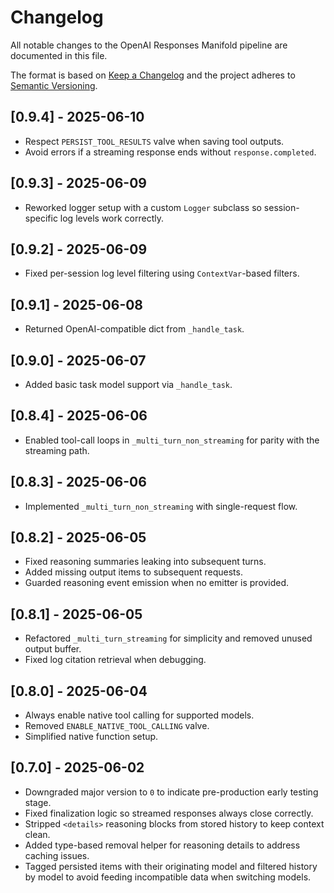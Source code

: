 # Changelog

All notable changes to the OpenAI Responses Manifold pipeline are documented in this file.

The format is based on [Keep a Changelog](https://keepachangelog.com/en/1.1.0/) and the project adheres to [Semantic Versioning](https://semver.org/spec/v2.0.0.html).

## [0.9.4] - 2025-06-10
- Respect `PERSIST_TOOL_RESULTS` valve when saving tool outputs.
- Avoid errors if a streaming response ends without `response.completed`.

## [0.9.3] - 2025-06-09
- Reworked logger setup with a custom `Logger` subclass so session-specific log
  levels work correctly.

## [0.9.2] - 2025-06-09
- Fixed per-session log level filtering using `ContextVar`-based filters.

## [0.9.1] - 2025-06-08
- Returned OpenAI-compatible dict from `_handle_task`.

## [0.9.0] - 2025-06-07
- Added basic task model support via `_handle_task`.

## [0.8.4] - 2025-06-06
- Enabled tool-call loops in `_multi_turn_non_streaming` for parity with the streaming path.

## [0.8.3] - 2025-06-06
- Implemented `_multi_turn_non_streaming` with single-request flow.

## [0.8.2] - 2025-06-05
- Fixed reasoning summaries leaking into subsequent turns.
- Added missing output items to subsequent requests.
- Guarded reasoning event emission when no emitter is provided.

## [0.8.1] - 2025-06-05
- Refactored `_multi_turn_streaming` for simplicity and removed unused output buffer.
- Fixed log citation retrieval when debugging.

## [0.8.0] - 2025-06-04
- Always enable native tool calling for supported models.
- Removed `ENABLE_NATIVE_TOOL_CALLING` valve.
- Simplified native function setup.

## [0.7.0] - 2025-06-02
- Downgraded major version to `0` to indicate pre-production early testing stage.
- Fixed finalization logic so streamed responses always close correctly.
- Stripped `<details>` reasoning blocks from stored history to keep context clean.
- Added type-based removal helper for reasoning details to address caching issues.
- Tagged persisted items with their originating model and filtered history by model
  to avoid feeding incompatible data when switching models.
